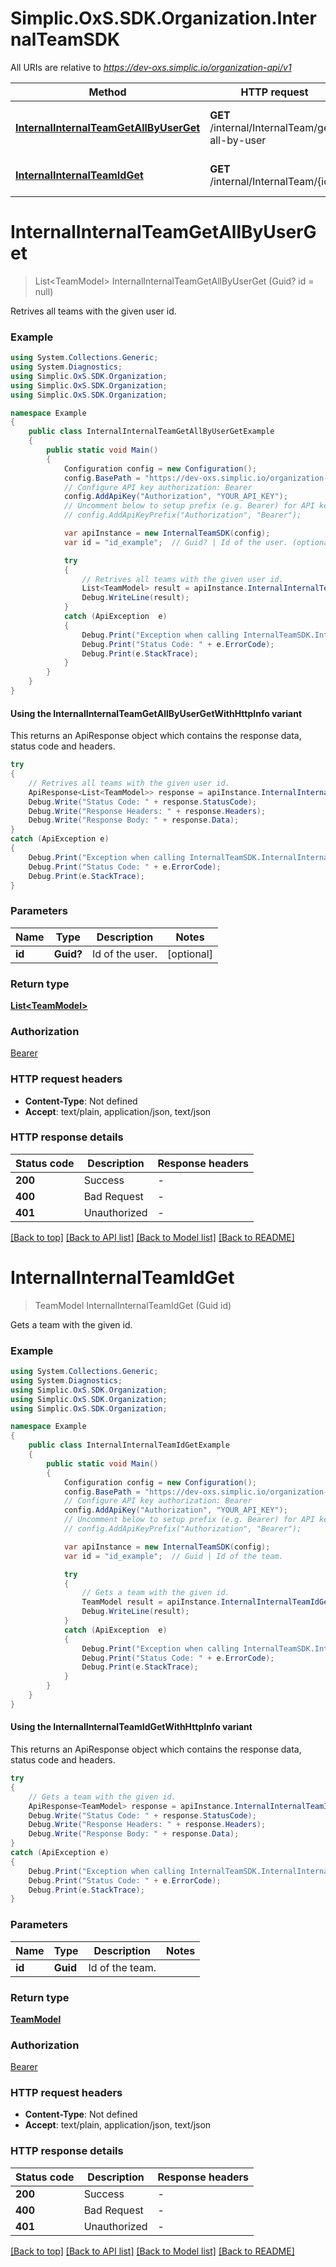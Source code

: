 # Simplic.OxS.SDK.Organization.InternalTeamSDK

All URIs are relative to *https://dev-oxs.simplic.io/organization-api/v1*

| Method | HTTP request | Description |
|--------|--------------|-------------|
| [**InternalInternalTeamGetAllByUserGet**](InternalTeamSDK.md#internalinternalteamgetallbyuserget) | **GET** /internal/InternalTeam/get-all-by-user | Retrives all teams with the given user id. |
| [**InternalInternalTeamIdGet**](InternalTeamSDK.md#internalinternalteamidget) | **GET** /internal/InternalTeam/{id} | Gets a team with the given id. |

<a id="internalinternalteamgetallbyuserget"></a>
# **InternalInternalTeamGetAllByUserGet**
> List&lt;TeamModel&gt; InternalInternalTeamGetAllByUserGet (Guid? id = null)

Retrives all teams with the given user id.

### Example
```csharp
using System.Collections.Generic;
using System.Diagnostics;
using Simplic.OxS.SDK.Organization;
using Simplic.OxS.SDK.Organization;
using Simplic.OxS.SDK.Organization;

namespace Example
{
    public class InternalInternalTeamGetAllByUserGetExample
    {
        public static void Main()
        {
            Configuration config = new Configuration();
            config.BasePath = "https://dev-oxs.simplic.io/organization-api/v1";
            // Configure API key authorization: Bearer
            config.AddApiKey("Authorization", "YOUR_API_KEY");
            // Uncomment below to setup prefix (e.g. Bearer) for API key, if needed
            // config.AddApiKeyPrefix("Authorization", "Bearer");

            var apiInstance = new InternalTeamSDK(config);
            var id = "id_example";  // Guid? | Id of the user. (optional) 

            try
            {
                // Retrives all teams with the given user id.
                List<TeamModel> result = apiInstance.InternalInternalTeamGetAllByUserGet(id);
                Debug.WriteLine(result);
            }
            catch (ApiException  e)
            {
                Debug.Print("Exception when calling InternalTeamSDK.InternalInternalTeamGetAllByUserGet: " + e.Message);
                Debug.Print("Status Code: " + e.ErrorCode);
                Debug.Print(e.StackTrace);
            }
        }
    }
}
```

#### Using the InternalInternalTeamGetAllByUserGetWithHttpInfo variant
This returns an ApiResponse object which contains the response data, status code and headers.

```csharp
try
{
    // Retrives all teams with the given user id.
    ApiResponse<List<TeamModel>> response = apiInstance.InternalInternalTeamGetAllByUserGetWithHttpInfo(id);
    Debug.Write("Status Code: " + response.StatusCode);
    Debug.Write("Response Headers: " + response.Headers);
    Debug.Write("Response Body: " + response.Data);
}
catch (ApiException e)
{
    Debug.Print("Exception when calling InternalTeamSDK.InternalInternalTeamGetAllByUserGetWithHttpInfo: " + e.Message);
    Debug.Print("Status Code: " + e.ErrorCode);
    Debug.Print(e.StackTrace);
}
```

### Parameters

| Name | Type | Description | Notes |
|------|------|-------------|-------|
| **id** | **Guid?** | Id of the user. | [optional]  |

### Return type

[**List&lt;TeamModel&gt;**](TeamModel.md)

### Authorization

[Bearer](../README.md#Bearer)

### HTTP request headers

 - **Content-Type**: Not defined
 - **Accept**: text/plain, application/json, text/json


### HTTP response details
| Status code | Description | Response headers |
|-------------|-------------|------------------|
| **200** | Success |  -  |
| **400** | Bad Request |  -  |
| **401** | Unauthorized |  -  |

[[Back to top]](#) [[Back to API list]](../README.md#documentation-for-api-endpoints) [[Back to Model list]](../README.md#documentation-for-models) [[Back to README]](../README.md)

<a id="internalinternalteamidget"></a>
# **InternalInternalTeamIdGet**
> TeamModel InternalInternalTeamIdGet (Guid id)

Gets a team with the given id.

### Example
```csharp
using System.Collections.Generic;
using System.Diagnostics;
using Simplic.OxS.SDK.Organization;
using Simplic.OxS.SDK.Organization;
using Simplic.OxS.SDK.Organization;

namespace Example
{
    public class InternalInternalTeamIdGetExample
    {
        public static void Main()
        {
            Configuration config = new Configuration();
            config.BasePath = "https://dev-oxs.simplic.io/organization-api/v1";
            // Configure API key authorization: Bearer
            config.AddApiKey("Authorization", "YOUR_API_KEY");
            // Uncomment below to setup prefix (e.g. Bearer) for API key, if needed
            // config.AddApiKeyPrefix("Authorization", "Bearer");

            var apiInstance = new InternalTeamSDK(config);
            var id = "id_example";  // Guid | Id of the team.

            try
            {
                // Gets a team with the given id.
                TeamModel result = apiInstance.InternalInternalTeamIdGet(id);
                Debug.WriteLine(result);
            }
            catch (ApiException  e)
            {
                Debug.Print("Exception when calling InternalTeamSDK.InternalInternalTeamIdGet: " + e.Message);
                Debug.Print("Status Code: " + e.ErrorCode);
                Debug.Print(e.StackTrace);
            }
        }
    }
}
```

#### Using the InternalInternalTeamIdGetWithHttpInfo variant
This returns an ApiResponse object which contains the response data, status code and headers.

```csharp
try
{
    // Gets a team with the given id.
    ApiResponse<TeamModel> response = apiInstance.InternalInternalTeamIdGetWithHttpInfo(id);
    Debug.Write("Status Code: " + response.StatusCode);
    Debug.Write("Response Headers: " + response.Headers);
    Debug.Write("Response Body: " + response.Data);
}
catch (ApiException e)
{
    Debug.Print("Exception when calling InternalTeamSDK.InternalInternalTeamIdGetWithHttpInfo: " + e.Message);
    Debug.Print("Status Code: " + e.ErrorCode);
    Debug.Print(e.StackTrace);
}
```

### Parameters

| Name | Type | Description | Notes |
|------|------|-------------|-------|
| **id** | **Guid** | Id of the team. |  |

### Return type

[**TeamModel**](TeamModel.md)

### Authorization

[Bearer](../README.md#Bearer)

### HTTP request headers

 - **Content-Type**: Not defined
 - **Accept**: text/plain, application/json, text/json


### HTTP response details
| Status code | Description | Response headers |
|-------------|-------------|------------------|
| **200** | Success |  -  |
| **400** | Bad Request |  -  |
| **401** | Unauthorized |  -  |

[[Back to top]](#) [[Back to API list]](../README.md#documentation-for-api-endpoints) [[Back to Model list]](../README.md#documentation-for-models) [[Back to README]](../README.md)

